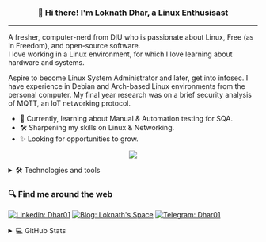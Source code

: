 <h3 align="center">👋 Hi there! I'm Loknath Dhar, a Linux Enthusisast</h3>

<!--
<p align="center">
  <a href="dhar01.github.io">Website</a> •
  <a href="https://twitter.com/LoknathDhar01">Twitter</a>
</p>
-->

- - -

A fresher, computer-nerd from DIU who is passionate about Linux, Free (as in Freedom), and open-source software.<br> 
I love working in a Linux environment, for which I love learning about hardware and systems.


Aspire to become Linux System Administrator and later, get into infosec. I have experience in Debian and Arch-based Linux environments from the personal computer. My final year research was on a brief security analysis of MQTT, an IoT networking protocol.

- 🌱 Currently, learning about Manual & Automation testing for SQA.<br>
- 🛠 Sharpening my skills on Linux & Networking.<br>
- ✨ Looking for opportunities to grow.

<p align="center">
  <img src="https://quotes-github-readme.vercel.app/api?type=vertical&theme=dark"/>
</p>


<details>
  
  <summary> 🛠 Technologies and tools </summary>
  
### Programming Languages
    
  ![Python](https://img.shields.io/badge/-Python-282C34?logo=Python&logoColor=red&style=flat&logowidth=200)
  ![Java](https://img.shields.io/badge/-Java-282C34?logo=Java&logoColor=red&style=flat&logowidth=200)
  ![C++](https://img.shields.io/badge/-C++-282C34?logo=cplusplus&logoColor=red&style=flat&logowidth=200)
  ![Bash](https://img.shields.io/badge/-Bash-282C34?logo=GNU-Bash&logoColor=red&style=flat&logowidth=200)
  ![Markdown](https://img.shields.io/badge/-Markdown-282C34?logo=Markdown&logoColor=red&style=flat&logowidth=200)
 
  
### Operating Systems
 
  ![Linux](https://img.shields.io/badge/-Linux-282C34?logo=Linux&logoColor=white&style=flat&logowidth=200) 
  ![Pop!_OS](https://img.shields.io/badge/-Pop!__OS-282C34?logo=Pop!_OS&logoColor=white&style=flat&logowidth=200)
  ![Kali Linux](https://img.shields.io/badge/-Kali%20Linux-282C34?logo=Kali-Linux&logoColor=white&style=flat&logowidth=200)
  ![Manjaro](https://img.shields.io/badge/-Manjaro-282C34?logo=Manjaro&logoColor=white&style=flat&logowidth=200)
 
### Version Control
  ![Git](https://img.shields.io/badge/-Git-282C34?logo=Git&logoColor=red&style=flat&logowidth=200)
  ![GitHub](https://img.shields.io/badge/-GitHub-282C34?logo=GitHub&logoColor=red&style=flat&logowidth=200)
  
### Database Management
  ![SQLite](https://img.shields.io/badge/-SQLite-282C34?logo=SQLite&logoColor=white&style=plastic&logowidth=200)
  ![MySQL](https://img.shields.io/badge/-MySQL-282C34?logo=MySQL&logoColor=white&style=plastic&logowidth=200)
  

### Tools
  ![Visual Studio Code](https://img.shields.io/badge/-Visual%20Studio%20Code-282C34?logo=Visual-Studio-Code&logoColor=red&style=flat&logowidth=200)
  ![NeoVim](https://img.shields.io/badge/-NeoVim-282C34?logo=NeoVim&logoColor=red&style=flat&logowidth=200)
  ![Nano](https://img.shields.io/badge/-Nano-282C34?logo=Nano&logoColor=red&style=flat&logowidth=200)


  
</details>


### 🔍 Find me around the web

[![Linkedin: Dhar01](https://img.shields.io/badge/-Dhar01-0e76a8?style=flat-square&logo=Linkedin&logoColor=white&link=https://www.linkedin.com/in/dhar01/)](https://www.linkedin.com/in/dhar01/)
[![Blog: Loknath's Space](https://img.shields.io/badge/-Lokanth's%20Space-grey?style=social&logo=Blogger&logoColor=orange&link=https://dhar01.github.io)](https://dhar01.github.io)
[![Telegram: Dhar01](https://img.shields.io/badge/-Dhar01-0088cc?style=social&logo=Telegram&logoColor=white&link=https://t.me/Dhar01)](https://t.me/Dhar01)


<details>
  <summary> 💻 GitHub Stats </summary>
  <br/>

[![Top Langs](https://github-readme-stats.vercel.app/api/top-langs/?username=dhar01&layout=compact&theme=dark)](https://github.com/anuraghazra/github-readme-stats)
[![Anurag's GitHub stats](https://github-readme-stats.vercel.app/api?username=dhar01&theme=merko&show_icons=true)](https://github.com/anuraghazra/github-readme-stats)
  
</details>






<!--
**Dhar01/Dhar01** is a ✨ _special_ ✨ repository because its `README.md` (this file) appears on your GitHub profile.

Here are some ideas to get you started:

- 🔭 I’m currently working on ...
- 🌱 I’m currently learning ...
- 👯 I’m looking to collaborate on ...
- 🤔 I’m looking for help with ...
- 💬 Ask me about ...
- 📫 How to reach me: ...
- 😄 Pronouns: ...
- ⚡ Fun fact: ...
-->

